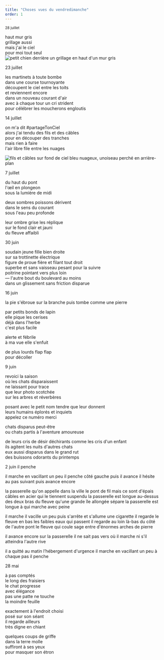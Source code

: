 ```yaml
---
title: "Choses vues du vendredimanche"
order: 1
---
```

<small>28 juillet </small>


haut mur gris  
grillage aussi  
mais j'ai le ciel  
pour moi tout seul  
![petit chien derrière un grillage en haut d'un mur gris](/images/2d748f5a851f508c.png)


23 juillet


les martinets à toute bombe  
dans une course tournoyante  
découpent le ciel entre les toits  
et reviennent encore  
dans un nouveau courant d'air  
avec à chaque tour un cri strident  
pour célébrer les moucherons engloutis  



14 juillet


on m'a dit #partageTonCiel  
alors j'ai tendu des fils et des câbles  
pour en découper des tranches  
mais rien à faire  
l'air libre file entre les nuages  

![fils et câbles sur fond de ciel bleu nuageux, unoiseau perché en arrière-plan ](/images/fils.jpeg)


7 juillet


du haut du pont   
l'œil en plongeon  
sous la lumière de midi  


deux sombres poissons dérivent  
dans le sens du courant  
sous l'eau peu profonde  

leur ombre grise les réplique  
sur le fond clair et jauni  
du fleuve affaibli  



30 juin

soudain jeune fille bien droite  
sur sa trottinette électrique  
figure de proue fière et filant tout droit  
superbe et sans vaisseau pesant pour la suivre  
poitrine pointant vers plus loin  
— l'autre bout du boulevard au moins  
dans un glissement sans friction disparue  


16 juin



la pie s'ébroue sur la branche 
puis tombe comme une pierre  

par petits bonds de lapin  
elle pique les cerises  
déjà dans l'herbe  
c'est plus facile  


alerte et fébrile  
à ma vue elle s'enfuit  


de plus lourds flap flap  
pour décoller   


9 juin

revoici la saison  
où les chats disparaissent  
ne laissant pour trace  
que leur photo scotchée  
sur les arbres et réverbères  

posant avec le petit nom tendre que leur donnent  
leurs humains éplorés et inquiets  
appelez ce numéro merci  


chats disparus peut-être  
ou chats partis à l'aventure amoureuse  

de leurs cris de désir déchirants comme les cris d'un enfant  
ils agitent les nuits d'autres chats  
eux aussi disparus dans le grand rut  
des buissons odorants du printemps  


2 juin
il penche

il marche en vacillant un peu
il penche côté gauche
puis il avance
il hésite au pas suivant
puis avance encore

la passerelle
    qu'on appelle dans la ville le pont de fil
    mais ce sont d'épais câbles en acier
    qui le tiennent suspendu
la passerelle est longue
    au-dessus des deux bras du fleuve
    qu'une grande île allongée sépare
la passerelle est longue à qui marche avec peine

il marche il vacille un peu
puis s'arrête et s'allume une cigarette
il regarde le fleuve en bas
les faibles eaux qui passent
il regarde au loin là-bas
du côté de l'autre pont
le fleuve qui coule sage
entre d'énormes
arches de pierre

il avance encore sur la passerelle
il ne sait pas vers où il marche
ni s'il atteindra l'autre rive

il a quitté au matin
l’hébergement d'urgence
il marche en vacillant un peu
à chaque pas il penche

28 mai 

à pas comptés  
le long des fraisiers  
le chat progresse  
avec élégance  
pas une patte ne touche  
la moindre feuille  

exactement à l'endroit choisi  
posé sur son séant  
il regarde ailleurs  
très digne en chiant  


quelques coups de griffe  
dans la terre molle  
suffiront à ses yeux  
pour masquer son étron 